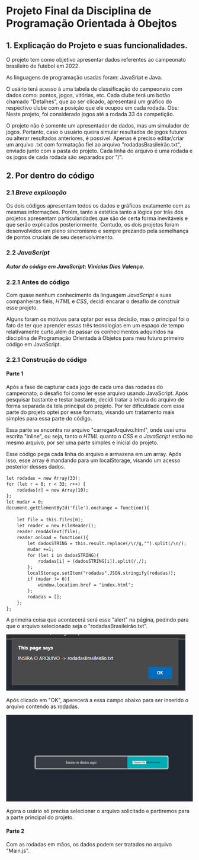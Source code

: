 
# Projeto Final da Disciplina de Programação Orientada à Obejtos

## 1. Explicação do Projeto e suas funcionalidades.

O projeto tem como objetivo apresentar dados referentes ao campeonato brasileiro de futebol em 2022. 

As linguagens de programação usadas foram: JavaSript e Java.

O usário terá acesso à uma tabela de classificação do campeonato com dados como: pontos, jogos, vitórias, etc. Cada clube terá um botão chamado "Detalhes", que ao ser clicado, apresentará um gráfico do respectivo clube com a posição que ele ocupou em cada rodada. Obs: Neste projeto, foi considerado jogos até a rodada 33 da competição.

O projeto não é somente um apresentador de dados, mas um simulador de jogos. Portanto, caso o usuário queira simular resultados de jogos futuros ou alterar resultados anteriores, é possivel. Apenas é preciso editar/criar um arquivo .txt com formatação fiel ao arquivo "rodadasBrasileirão.txt", enviado junto com a pasta do projeto. Cada linha do arquivo é uma rodada e os jogos de cada rodada são separados por "/".

## 2. Por dentro do código
### 2.1 *Breve explicação*

Os dois códigos apresentam todos os dados e gráficos exatamente com as mesmas informações. Porém, tanto a estética tanto a lógica por trás dos projetos apresentam particularidades que são de certa forma inevitáveis e que serão explicados posteriormente. Contudo, os dois projetos foram desenvolvidos em pleno sincronismo e sempre prezando pela semelhança de pontos cruciais de seu desenvolvimento.

###  2.2 *JavaScript*
##### Autor do código em JavaScript: Vinícius Dias Valença.
### 2.2.1 Antes do código
Com quase nenhum conhecimento da linguagem *JavaScript* e suas companheiras fiéis, *HTML* e *CSS*, decidi encarar o desafio de construir esse projeto.

Alguns foram os motivos para optar por essa decisão, mas o principal foi o fato de ter que aprender essas três tecnologias em um espaço de tempo relativamente curto,além de passar os conhecimentos adquiridos na disciplina de Programação Orientada à Objetos para meu futuro primeiro código em JavaScript.

### 2.2.1 Construção do código

#### **Parte 1**
Após a fase de capturar cada jogo de cada uma das rodadas do campeonato, o desafio foi como ler esse arquivo usando JavaScript. Após pesquisar bastante e testar bastante, decidi tratar a leitura do arquivo de forma separada da tela principal do projeto. Por ter dificuldade com essa parte do projeto optei por esse formato, visando um tratamento mais simples para essa parte do código.

Essa parte se encontra no arquivo "carregarArquivo.html", onde usei uma escrita "inline", ou seja, tanto o *HTML* quanto o *CSS* e o *JavaScript* estão no mesmo arquivo, por ser uma parte simples e inicial do projeto.

Esse código pega cada linha do arquivo e armazena em um array. Após isso, esse array é mandando para um localStorage, visando um acesso posterior desses dados.

```
let rodadas = new Array(33);
for (let r = 0; r < 33; r++) {
    rodadas[r] = new Array(10);
};  
let mudar = 0;
document.getElementById('file').onchange = function(){
    
    let file = this.files[0];
    let reader = new FileReader();
    reader.readAsText(file);
    reader.onload = function(){
        let dadosSTRING = this.result.replace(/\r/g,"").split(/\n/);
        mudar +=1;
        for (let i in dadosSTRING){
            rodadas[i] = (dadosSTRING[i]).split(/,/);
        };
        localStorage.setItem("rodadas",JSON.stringify(rodadas));
        if (mudar != 0){
            window.location.href = "index.html";
        };
        rodadas = [];
    };
};
```

A primeira coisa que acontecerá será esse "alert" na página, pedindo para que o arquivo selecionado seja o "rodadasBrasileirão.txt".

![alt Text](alert.png)

Após clicado em "OK", aperecerá a essa campo abaixo para ser inserido o arquivo contendo as rodadas.

![alt Text](Inserir.png)

Agora o usário só precisa selecionar o arquivo solicitado e partiremos para a parte principal do projeto.

#### **Parte 2**

Com as rodadas em mãos, os dados podem ser tratados no arquivo "Main.js".



